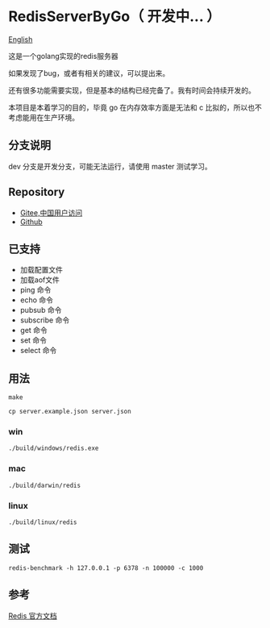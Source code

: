 # RedisServerByGo（ 开发中... ）

[English](/readme.md)

这是一个golang实现的redis服务器

如果发现了bug，或者有相关的建议，可以提出来。

还有很多功能需要实现，但是基本的结构已经完备了。我有时间会持续开发的。

本项目是本着学习的目的，毕竟 go 在内存效率方面是无法和 c 比拟的，所以也不考虑能用在生产环境。

## 分支说明

dev 分支是开发分支，可能无法运行，请使用 master 测试学习。

## Repository

- [Gitee,中国用户访问](https://gitee.com/waterloocode/redisbygo)
- [Github](https://github.com/ccb1900/redisbygo)

## 已支持

- 加载配置文件
- 加载aof文件
- ping 命令
- echo 命令
- pubsub 命令
- subscribe 命令
- get 命令
- set 命令
- select 命令

## 用法

```shell
make
```

```shell
cp server.example.json server.json
```

### win

```shell
./build/windows/redis.exe
```

### mac

```shell
./build/darwin/redis
```

### linux

```shell
./build/linux/redis
```

## 测试

```shell
redis-benchmark -h 127.0.0.1 -p 6378 -n 100000 -c 1000
```

## 参考

[Redis 官方文档](https://redis.io/documentation)